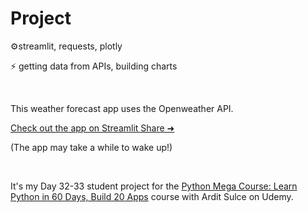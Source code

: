 # Project

⚙️streamlit, requests, plotly

⚡ getting data from APIs, building charts 

 

This weather forecast app uses the Openweather API. 

[Check out the app on Streamlit Share ➜](https://weather-forecastio.streamlit.app/)
  
(The app may take a while to wake up!)

 

It's my Day 32-33 student project for the [Python Mega Course: Learn Python in 60 Days, Build 20 Apps](https://www.udemy.com/course/the-python-mega-course) course with Ardit Sulce on Udemy. 